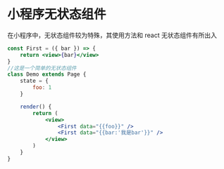 # 小程序无状态组件

在小程序中，无状态组件较为特殊，其使用方法和 react 无状态组件有所出入

```jsx
const First = ({ bar }) => {
    return <view>{bar}</view>
}
//这是一个简单的无状态组件
class Demo extends Page {
    state = {
        foo: 1
    }

    render() {
        return (
            <view>
                <First data="{{foo}}" />
                <First data="{{bar:'我是bar'}}" />
            </view>
        )
    }
}
```
